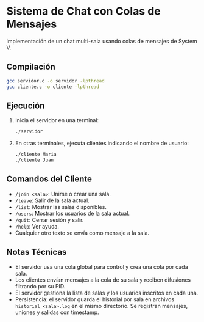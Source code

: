 # Sistema de Chat con Colas de Mensajes

Implementación de un chat multi-sala usando colas de mensajes de System V.

## Compilación

```bash
gcc servidor.c -o servidor -lpthread
gcc cliente.c -o cliente -lpthread
```

## Ejecución

1. Inicia el servidor en una terminal:
   ```bash
   ./servidor
   ```
2. En otras terminales, ejecuta clientes indicando el nombre de usuario:
   ```bash
   ./cliente Maria
   ./cliente Juan
   ```

## Comandos del Cliente

- `/join <sala>`: Unirse o crear una sala.
- `/leave`: Salir de la sala actual.
- `/list`: Mostrar las salas disponibles.
- `/users`: Mostrar los usuarios de la sala actual.
- `/quit`: Cerrar sesión y salir.
- `/help`: Ver ayuda.
- Cualquier otro texto se envía como mensaje a la sala.

## Notas Técnicas

- El servidor usa una cola global para control y crea una cola por cada sala.
- Los clientes envían mensajes a la cola de su sala y reciben difusiones filtrando por su PID.
- El servidor gestiona la lista de salas y los usuarios inscritos en cada una.
- Persistencia: el servidor guarda el historial por sala en archivos `historial_<sala>.log` en el mismo directorio. Se registran mensajes, uniones y salidas con timestamp.
